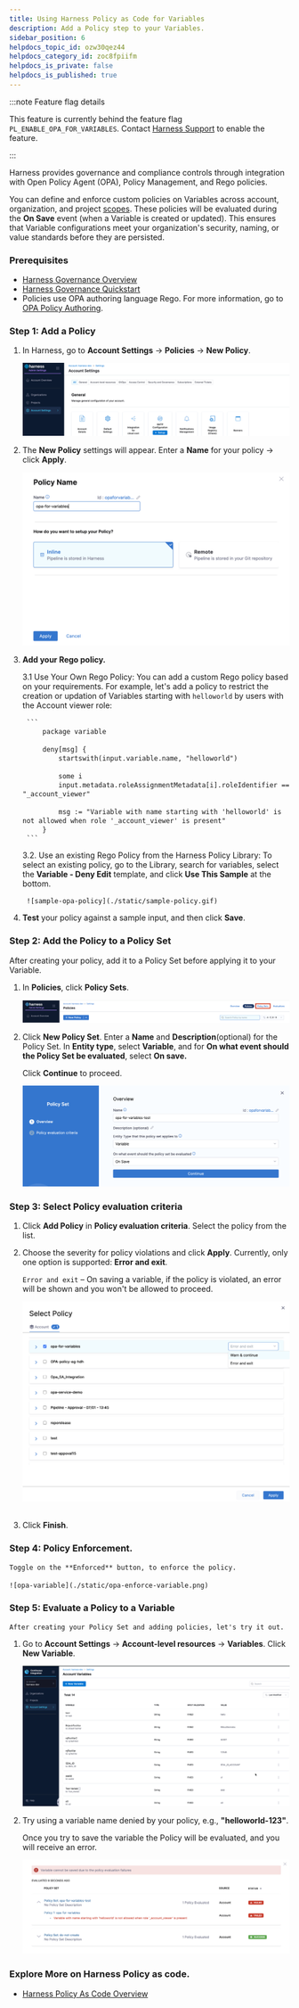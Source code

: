```yaml
---
title: Using Harness Policy as Code for Variables
description: Add a Policy step to your Variables.
sidebar_position: 6
helpdocs_topic_id: ozw30qez44
helpdocs_category_id: zoc8fpiifm
helpdocs_is_private: false
helpdocs_is_published: true
---
```


:::note Feature flag details

 This feature is currently behind the feature flag `PL_ENABLE_OPA_FOR_VARIABLES`. Contact [Harness Support](mailto:support@harness.io) to enable the feature.

:::

Harness provides governance and compliance controls through integration with Open Policy Agent (OPA), Policy Management, and Rego policies.

You can define and enforce custom policies on Variables across account, organization, and project [scopes](https://developer.harness.io/docs/platform/role-based-access-control/rbac-in-harness#permissions-hierarchy-scopes). These policies will be evaluated during the **On Save** event (when a Variable is created or updated). This ensures that Variable configurations meet your organization's security, naming, or value standards before they are persisted.

### Prerequisites

* [Harness Governance Overview](/docs/platform/governance/policy-as-code/harness-governance-overview)
* [Harness Governance Quickstart](/docs/platform/governance/policy-as-code/harness-governance-quickstart)
* Policies use OPA authoring language Rego. For more information, go to [OPA Policy Authoring](https://academy.styra.com/courses/opa-rego).

### Step 1: Add a Policy 

1. In Harness, go to **Account Settings** → **Policies** → **New Policy**.

    ![opa-navigation](./static/opa-navigation.gif)

2. The **New Policy** settings will appear. Enter a **Name** for your policy → click **Apply**.

    ![opa-variable](./static/opa-for-variables.png)

3. **Add your Rego policy.**

    3.1 Use Your Own Rego Policy: You can add a custom Rego policy based on your requirements. For example, let's add a policy to restrict the creation or updation of Variables starting with `helloworld` by users with the Account viewer role:

        ```
            package variable

            deny[msg] {
                startswith(input.variable.name, "helloworld")

                some i
                input.metadata.roleAssignmentMetadata[i].roleIdentifier == "_account_viewer"
    
                msg := "Variable with name starting with 'helloworld' is not allowed when role '_account_viewer' is present"
            }
        ```
    3.2.  Use an existing Rego Policy from the Harness Policy Library: To select an existing policy, go to the Library, search for variables, select the **Variable - Deny Edit** template, and click **Use This Sample** at the bottom. 

        ![sample-opa-policy](./static/sample-policy.gif)

4. **Test** your policy against a sample input, and then click **Save**.

### Step 2: Add the Policy to a Policy Set

After creating your policy, add it to a Policy Set before applying it to your Variable.

1. In **Policies**, click **Policy Sets**.

   ![opa-select-policy-sets](./static/opa-select-policy-sets.png) 

2. Click **New Policy Set**. Enter a **Name** and **Description**(optional) for the Policy Set. In **Entity type**, select **Variable**, and for **On what event should the Policy Set be evaluated**, select **On save.**

    Click **Continue** to proceed.

   ![opa-variable-setting](./static/select-entitiy-variables.png)

### Step 3: Select Policy evaluation criteria

1. Click **Add Policy** in **Policy evaluation criteria**. Select the policy from the list.

2. Choose the severity for policy violations and click **Apply**. Currently, only one option is supported: **Error and exit**.

    `Error and exit` – On saving a variable, if the policy is violated, an error will be shown and you won't be allowed to proceed.

    ![select-opa-policy](./static/select-opa-for-variable.png) 
    
3. Click **Finish**.

### Step 4: Policy Enforcement.

    Toggle on the **Enforced** button, to enforce the policy.

    ![opa-variable](./static/opa-enforce-variable.png)

### Step 5: Evaluate a Policy to a Variable

    After creating your Policy Set and adding policies, let's try it out.

1. Go to **Account Settings** → **Account-level resources** → **Variables**. Click **New Variable**.  

    ![new-variable](./static/opa-new-variable.gif)

2. Try using a variable name denied by your policy, e.g., **"helloworld-123"**.

    Once you try to save the variable the Policy will be evaluated, and you will receive an error.

    ![](./static/deny-opa-variable.png)

### Explore More on Harness Policy as code.

* [Harness Policy As Code Overview](/docs/feature-flags/troubleshoot-ff/harness-policy-engine)